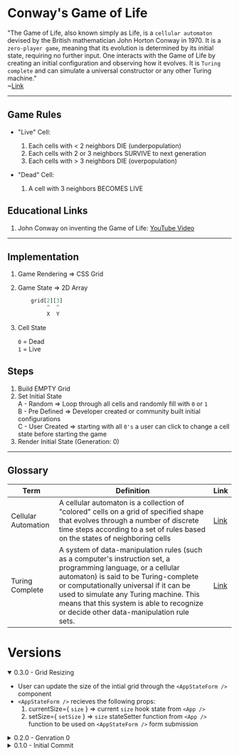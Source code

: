 # Conway's Game of Life

"The Game of Life, also known simply as Life, is a `cellular automaton` devised by the British mathematician John Horton Conway in 1970. It is a `zero-player game`, meaning that its evolution is determined by its initial state, requiring no further input. One interacts with the Game of Life by creating an initial configuration and observing how it evolves. It is `Turing complete` and can simulate a universal constructor or any other Turing machine."  
        ~[Link](https://en.wikipedia.org/wiki/Conway%27s_Game_of_Life)

--- 

## Game Rules
- "Live" Cell:  

    1. Each cells with < 2 neighbors DIE (underpopulation)
    2. Each cells with 2 or 3 neighbors SURVIVE to next generation
    3. Each cells with > 3 neighbors DIE (overpopulation)

- "Dead" Cell:

    1. A cell with 3 neighbors BECOMES LIVE

## Educational Links
1. John Conway on inventing the Game of Life: [YouTube Video](https://www.youtube.com/watch?v=R9Plq-D1gEk)

--- 

## Implementation

1. Game Rendering => CSS Grid
2. Game State => 2D Array

    ```javascript
        grid[2][3]
             ^  ^
             X  Y 
    ```
3. Cell State

    `0` = Dead  
    `1` = Live

## Steps
1. Build EMPTY Grid 
2. Set Initial State  
    A - Random => Loop through all cells and randomly fill with `0` or `1`  
    B - Pre Defined => Developer created or community built initial configurations    
    C - User Created => starting with all `0's` a user can click to change a cell state before starting the game 
3. Render Initial State (Generation: 0)

--- 

## Glossary
| Term                | Definition | Link                                                            | 
| ---                 | ---        | ---                                                             | 
| Cellular Automation | A cellular automaton is a collection of "colored" cells on a grid of specified shape that evolves through a number of discrete time steps according to a set of rules based on the states of neighboring cells        | [Link](https://mathworld.wolfram.com/CellularAutomaton.html)    |
|  Turing Complete    |  A system of data-manipulation rules (such as a computer's instruction set, a programming language, or a cellular automaton) is said to be Turing-complete or computationally universal if it can be used to simulate any Turing machine. This means that this system is able to recognize or decide other data-manipulation rule sets.   | [Link](https://en.wikipedia.org/wiki/Turing_completeness)               |

# Versions
<details open>
<summary>0.3.0 - Grid Resizing</summary>

- User can update the size of the intial grid through the `<AppStateForm />` component
- `<AppStateForm />` recieves the following props:
    1. currentSize={ `size` } => current `size` hook state from `<App />`
    2. setSize={ `setSize` } => `size` stateSetter function from `<App />` function to be used on `<AppStateForm />` form submission 
</details>
<details>
<summary>0.2.0 - Genration 0</summary>

- Using CSS Grid and the verious `<App />` component hook states to render the appropriate number of columns and rows
- Individually each row and column is made up of rendering individual `<Cell />` components which recieve the following props:  
    1. `key`={ `col`-`row` }
    2. `status`={ `grid[col][row]` }
- `<Cell />` components are individually styled so that a `0` / `dead` status is black and a `1` / `live` status is white.  

- Set Initial State  
    ✅ - Random  
    ❌ - PreDefined  
    ❌ - User Created (onClick interaction)  
</details>

<details>
<summary>0.1.0 - Initial Commit</summary>

- Initial Project Outline / Explanation
- Rendering `Hello World` after cleaning out initial Create React App project structure
</details>
 